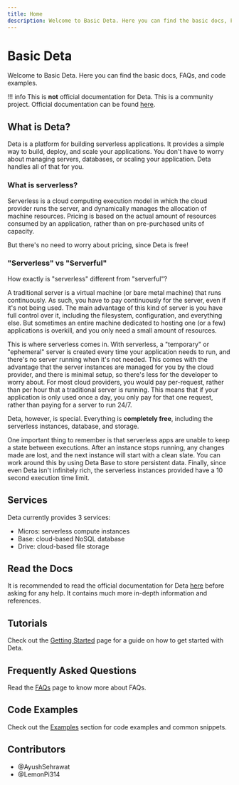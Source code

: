 ```yaml
---
title: Home
description: Welcome to Basic Deta. Here you can find the basic docs, FAQs, and code examples.
---
```


# Basic Deta
Welcome to Basic Deta. Here you can find the basic docs, FAQs, and code examples.

!!! info
    This is **not** official documentation for Deta. This is a community project.
    Official documentation can be found [here](https://docs.deta.sh/).

## What is Deta?

Deta is a platform for building serverless applications. It provides a simple way to build, deploy, and scale your applications.
You don't have to worry about managing servers, databases, or scaling your application. Deta handles all of that for you.

### What is serverless?
Serverless is a cloud computing execution model in which the cloud provider runs the server, and dynamically manages the allocation of machine resources.
Pricing is based on the actual amount of resources consumed by an application, rather than on pre-purchased units of capacity.

But there's no need to worry about pricing, since Deta is free!

### "Serverless" vs "Serverful"
How exactly is "serverless" different from "serverful"?

A traditional server is a virtual machine (or bare metal machine) that runs continuously.
As such, you have to pay continuously for the server, even if it's not being used.
The main advantage of this kind of server is you have full control over it, including the filesystem, configuration, and everything else.
But sometimes an entire machine dedicated to hosting one (or a few) applications is overkill, and you only need a small amount of resources.

This is where serverless comes in. With serverless, a "temporary" or "ephemeral" server is created every time your application needs to run, and there's no server running when it's not needed.
This comes with the advantage that the server instances are managed for you by the cloud provider, and there is minimal setup, so there's less for the developer to worry about.
For most cloud providers, you would pay per-request, rather than per hour that a traditional server is running. This means that if your application is only used once a day, you only pay for that one request, rather than paying for a server to run 24/7.

Deta, however, is special. Everything is **completely free**, including the serverless instances, database, and storage.

One important thing to remember is that serverless apps are unable to keep a state between executions.
After an instance stops running, any changes made are lost, and the next instance will start with a clean slate.
You can work around this by using Deta Base to store persistent data.
Finally, since even Deta isn't infinitely rich, the serverless instances provided have a 10 second execution time limit.

## Services
Deta currently provides 3 services:

- Micros: serverless compute instances
- Base: cloud-based NoSQL database
- Drive: cloud-based file storage

## Read the Docs
It is recommended to read the official documentation for Deta [here](https://docs.deta.sh/) before asking for any help.
It contains much more in-depth information and references.

## Tutorials
Check out the [Getting Started](/getting-started) page for a guide on how to get started with Deta.

## Frequently Asked Questions
Read the [FAQs](/faq) page to know more about FAQs.

## Code Examples
Check out the [Examples](/examples) section for code examples and common snippets.

## Contributors
- @AyushSehrawat
- @LemonPi314
